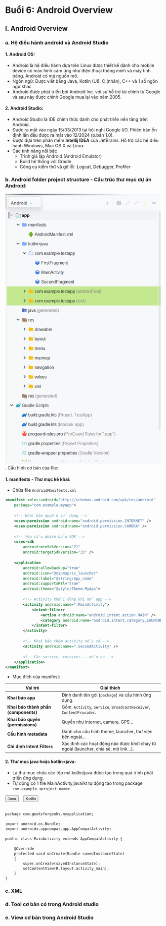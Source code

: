 # Buổi 6: Android Overview


## I. Android Overview
### a. Hệ điều hành android và Android Studio
#### 1. Android OS:
- Android là hệ điều hành dựa trên Linux được thiết kế dành cho mobile device có màn hình cảm ứng như điện thoại thông minh và máy tính bảng. Android có mã nguồn mở.
- Ngôn ngữ: Được viết bằng Java, Kotlin (UI), C (nhân), C++ và 1 số ngôn ngữ khác
- Android được phát triển bởi Android Inc. với sự hỗ trợ tài chính từ Google và sau này được chính Google mua lại vào năm 2005.
#### 2. Android Studio:
- Android Studio là IDE chính thức dành cho phát triển nền tảng trên Android.
- Được ra mắt vào ngày 15/03/2013 tại hội nghị Google I/O. Phiên bản ổn định lần đầu được ra mắt vào 12/2024 (p.bản 1.0).
- Được dựa trên phần mềm **Intellij IDEA** của JetBrains. Hỗ trợ các hệ điều hành Windows, Mac OS X và Linux
- Các tính năng nổi bật:
  - Trình giả lập Android (Android Emulator)
  - Build hệ thống với Gradle
  - Công cụ kiểm thử và gỡ lỗi: Logcat, Debugger, Profiler
### b. Android folder project structure - Cấu trúc thư mục dự án Android:
![](AndroidStructure.png). Cấu hình cơ bản của file:
#### 1. manifests - Thư mục kê khai:
- Chứa file `AndroidManifests.xml`
```xml
<manifest xmlns:android="http://schemas.android.com/apk/res/android"
    package="com.example.myapp">

    <!-- Khai báo quyền sử dụng -->
    <uses-permission android:name="android.permission.INTERNET" />
    <uses-permission android:name="android.permission.CAMERA" />

    <!-- Yêu cầu phiên bản SDK -->
    <uses-sdk
        android:minSdkVersion="21"
        android:targetSdkVersion="33" />

    <application
        android:allowBackup="true"
        android:icon="@mipmap/ic_launcher"
        android:label="@string/app_name"
        android:supportsRtl="true"
        android:theme="@style/Theme.MyApp">

        <!-- Activity khởi động khi mở app -->
        <activity android:name=".MainActivity">
            <intent-filter>
                <action android:name="android.intent.action.MAIN" />
                <category android:name="android.intent.category.LAUNCHER" />
            </intent-filter>
        </activity>

        <!-- Khai báo thêm activity nếu có -->
        <activity android:name=".SecondActivity" />

        <!-- Các service, receiver... nếu có -->
    </application>
</manifest>
```
- Mục đích của manifest:

| Vai trò| Giải thích|
|----| -----|
| **Khai báo app**                     | Định danh tên gói (`package`) và cấu hình ứng dụng.|
| **Khai báo thành phần (components)** | Gồm: `Activity`, `Service`, `BroadcastReceiver`, `ContentProvider`.               |
| **Khai báo quyền (permissions)**     | Quyền như internet, camera, GPS…                                                  |
| **Cấu hình metadata**                | Dành cho cấu hình theme, launcher, thư viện bên ngoài…                            |
| **Chỉ định Intent Filters**          | Xác định các hoạt động nào được khởi chạy từ ngoài (launcher, chia sẻ, mở link…). |

#### 2. Thư mục java hoặc kotlin+java:
- Là thư mục chứa các tệp mã kotlin/java được tạo trong quá trình phát triển ứng dụng. 
- Tự động có 1 file MainActivity.java/kt tự động tạo trong package `com.example.<project name>`

<!-- Tabs -->
<div>
  <button onclick="showCode('java')" style="margin-right: 10px;">Java</button>
  <button onclick="showCode('kotlin')">Kotlin</button>
</div>

<!-- Java Code -->
<pre id="java" style="display: block;"><code class="language-java">
package com.geeksforgeeks.myapplication;

import android.os.Bundle;
import androidx.appcompat.app.AppCompatActivity;

public class MainActivity extends AppCompatActivity {

    @Override
    protected void onCreate(Bundle savedInstanceState)
    {
        super.onCreate(savedInstanceState);
        setContentView(R.layout.activity_main);
    }
}
</code></pre>

<!-- Kotlin Code -->
<pre id="kotlin" style="display: none;"><code class="language-kotlin">
package com.geeksforgeeks.myapplication

    import androidx.appcompat.app.AppCompatActivity import android.os.Bundle

    class MainActivity : AppCompatActivity() {

    override fun onCreate(savedInstanceState: Bundle?)
    {
        super.onCreate(savedInstanceState)
            setContentView(R.layout.activity_main)
    }
}
</code></pre>

<script>
  function showCode(lang) {
    document.getElementById('java').style.display = (lang === 'java') ? 'block' : 'none';
    document.getElementById('kotlin').style.display = (lang === 'kotlin') ? 'block' : 'none';
  }
</script>

### c. XML

### d. Tool cơ bản có trong Android studio

### e. View cơ bản trong Android Studio